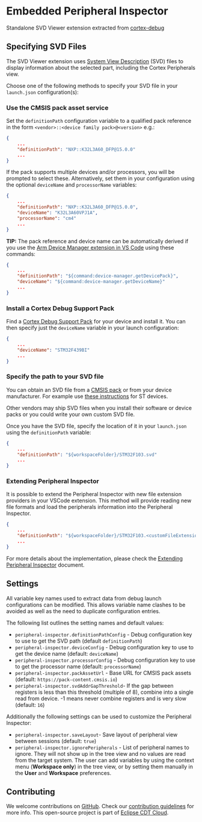 # Embedded Peripheral Inspector

Standalone SVD Viewer extension extracted from [cortex-debug](https://github.com/Marus/cortex-debug)

## Specifying SVD Files

The SVD Viewer extension uses [System View Description](http://www.keil.com/pack/doc/CMSIS/SVD/html/index.html) (SVD) files to display information about the selected part, including the Cortex Peripherals view.

Choose one of the following methods to specify your SVD file in your `launch.json` configuration(s):

### Use the CMSIS pack asset service

Set the `definitionPath` configuration variable to a qualified pack reference in the form `<vendor>::<device family pack>@<version>` e.g.:

```json
{
    ...
    "definitionPath": "NXP::K32L3A60_DFP@15.0.0"
    ...
}
```

If the pack supports multiple devices and/or processors, you will be prompted to select these. Alternatively, set them in your configuration using the optional `deviceName` and `processorName` variables:

```json
{
    ...
    "definitionPath": "NXP::K32L3A60_DFP@15.0.0",
    "deviceName": "K32L3A60VPJ1A",
    "processorName": "cm4"
    ...
}
```

**TIP:** The pack reference and device name can be automatically derived if you use the [Arm Device Manager extension in VS Code](https://marketplace.visualstudio.com/items?itemName=Arm.device-manager) using these commands:

```json
{
    ...
    "definitionPath": "${command:device-manager.getDevicePack}",
    "deviceName": "${command:device-manager.getDeviceName}"
    ...
}
```

### Install a Cortex Debug Support Pack

Find a [Cortex Debug Support Pack](https://marketplace.visualstudio.com/search?term=Cortex-Debug%3A%20Device%20Support%20Pack&target=VSCode&category=All%20categories&sortBy=Relevance) for your device and install it. You can then specify just the `deviceName` variable in your launch configuration:

```json
{
    ...
    "deviceName": "STM32F439BI"
    ...
}
```

### Specify the path to your SVD file

You can obtain an SVD file from a [CMSIS pack](https://developer.arm.com/tools-and-software/embedded/cmsis/cmsis-packs) or from your device manufacturer. For example use [these instructions](https://community.st.com/s/question/0D50X00009XkWDkSAN/how-does-st-manage-svd-files) for ST devices.

Other vendors may ship SVD files when you install their software or device packs or you could write your own custom SVD file.

Once you have the SVD file, specify the location of it in your `launch.json` using the `definitionPath` variable:

```json
{
    ...
    "definitionPath": "${workspaceFolder}/STM32F103.svd"
    ...
}
```

### Extending Peripheral Inspector

It is possible to extend the Peripheral Inspector with new file extension providers in your VSCode extension. This method will provide reading new file formats and load the peripherals information into the Peripheral Inspector.

```json
{
    ...
    "definitionPath": "${workspaceFolder}/STM32F103.<customFileExtension>"
    ...
}
```

For more details about the implementation, please check the [Extending Peripheral Inspector](./docs/extending-peripheral-inspector.md) document.

## Settings

All variable key names used to extract data from debug launch configurations can be modified. This allows variable name clashes to be avoided as well as the need to duplicate configuration entries.

The following list outlines the setting names and default values:

- `peripheral-inspector.definitionPathConfig` - Debug configuration key to use to get the SVD path (default `definitionPath`)
- `peripheral-inspector.deviceConfig` - Debug configuration key to use to get the device name (default: `deviceName`)
- `peripheral-inspector.processorConfig` - Debug configuration key to use to get the processor name (default: `processorName`)
- `peripheral-inspector.packAssetUrl` - Base URL for CMSIS pack assets (default: `https://pack-content.cmsis.io`)
- `peripheral-inspector.svdAddrGapThreshold`- If the gap between registers is less than this threshold (multiple of 8), combine into a single read from device. -1 means never combine registers and is very slow (default: `16`)

Additionally the following settings can be used to customize the Peripheral Inspector:

- `peripheral-inspector.saveLayout`- Save layout of peripheral view between sessions (default: `true`)
- `peripheral-inspector.ignorePeripherals` - List of peripheral names to ignore. They will not show up in the tree view and no values are read from the target system. The user can add variables by using the context menu (**Workspace only**) in the tree view, or by setting them manually in the **User** and **Workspace** preferences.

## Contributing

We welcome contributions on [GitHub](https://github.com/eclipse-cdt-cloud/vscode-peripheral-inspector).
Check our [contribution guidelines](./CONTRIBUTING.md) for more info.
This open-source project is part of [Eclipse CDT Cloud](https://eclipse.dev/cdt-cloud/).
